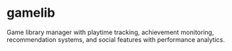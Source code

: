 # gamelib

Game library manager with playtime tracking, achievement monitoring, recommendation systems, and social features with performance analytics.
